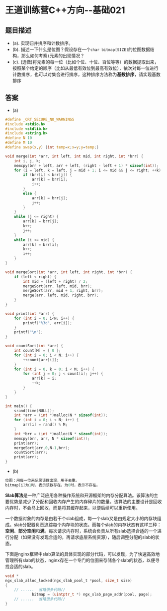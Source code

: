 # 王道训练营C++方向--基础021

## 题目描述

- (a). 实现归并排序和计数排序。
- (b). 描述一下什么是位图？假设存在一个`char bitmap[SIZE]`的位图数据结构，那么如何考察`i`元素的出现情况？
- (c). (选做)将元素的每一位（比如个位、十位、百位等等）的数据提取出来，按照某个给定的顺序（比如从最低有效位到最高有效位），依次对每一位进行计数排序，也可以对集合进行排序，这种排序方法称为**基数排序**，请实现基数排序

## 答案

- (a)

```c
#define _CRT_SECURE_NO_WARNINGS
#include <stdio.h>
#include <stdlib.h>
#include <string.h>
#define N 10
#define M 10
#define swap(x,y) {int temp=x;x=y;y=temp;}

void merge(int *arr, int left, int mid, int right, int *brr) {
	int i, j, k;
	memcpy(brr + left, arr + left, (right - left + 1) * sizeof(int));
	for (i = left, k = left, j = mid + 1; i <= mid && j <= right; ++k) {
		if (brr[i] < brr[j]) {
			arr[k] = brr[i];
			i++;
		}
		else {
			arr[k] = brr[j];
			j++;
		}
	}
	while (j <= right) {
		arr[k] = brr[j];
		k++;
		j++;
	}
	while (i <= mid) {
		arr[k] = brr[i];
		k++;
		i++;
	}
}

void mergeSort(int *arr, int left, int right, int *brr) {
	if (left < right) {
		int mid = (left + right) / 2;
		mergeSort(arr, left, mid, brr);
		mergeSort(arr, mid + 1, right, brr);
		merge(arr, left, mid, right, brr);
	}
}

void print(int *arr) {
	for (int i = 0; i<N; i++) {
		printf("%3d", arr[i]);
	}
	printf("\n");
}

void countSort(int *arr) {
	int count[M] = { 0 };
	for (int i = 0; i < N; i++) {
		++count[arr[i]];
	}
	for (int i = 0, k = 0; i < M; i++) {
		for (int j = 0; j < count[i]; j++) {
			arr[k] = i;
			++k;
		}
	}
}

int main() {
	srand(time(NULL));
	int *arr = (int *)malloc(N * sizeof(int));
	for (int i = 0; i < N; i++) {
		arr[i] = rand() % M;
	}
	int *brr = (int *)malloc(N * sizeof(int));
	memcpy(brr, arr, N * sizeof(int));
	print(arr);
	mergeSort(arr,0,N-1,brr);
    countSort(arr);
	print(arr);
}
```

- (b)

```c
位图：用每一位来记录该数出现，用于去重。
bitmap[i]为1时，表示该数存在，为0时，表示不存在。
```



**Slab算法**是一种广泛应用各种操作系统和开源框架的内存分配算法。该算法的主要优势是减少了分配和回收内存产生的内存碎片的数量。该算法的主要设计是回收内存时，不会马上回收，而是将其缓存起来，以便后续可以重新使用。

一个数据对象的内存是由若干个slab组成，每一个slab又是由规定大小的内存块组成。slab分配器负责追踪每个内存块的状态。而每个slab的内存状态有这样三种：**空闲**、**部分空闲**和**满**。每次请求内存时，系统会负责从所有slab选择合适的一个进行分配（如果没有发现合适的，再请求底层系统资源），随后调整分配的slab的状态。

下面是nginx框架中slab算法的具体实现的部分代码，可以发现，为了快速高效地管理所有slab的状态，nginx存在一个专门的位图来存储各个slab的状态，以便寻找合适的slab。

```c
void *
ngx_slab_alloc_locked(ngx_slab_pool_t *pool, size_t size)
{
	// ......  省略很多代码// 
            bitmap = (uintptr_t *) ngx_slab_page_addr(pool, page);
	// ......  省略很多代码//
}

```



